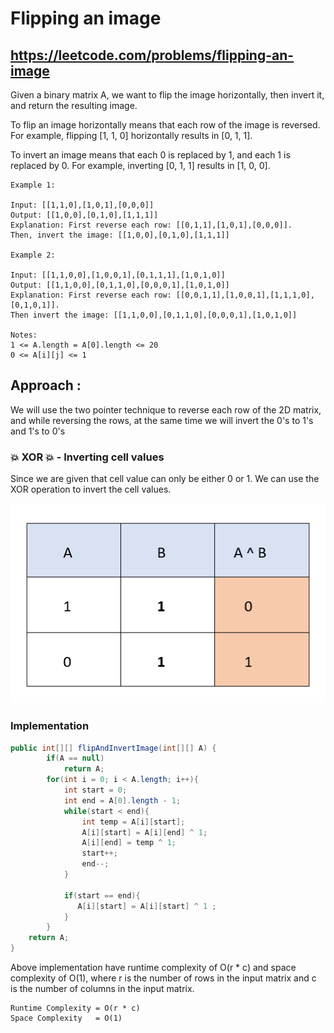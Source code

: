 # Flipping an image
## https://leetcode.com/problems/flipping-an-image

Given a binary matrix A, we want to flip the image horizontally, then invert it, and return the resulting image.

To flip an image horizontally means that each row of the image is reversed.  For example, flipping [1, 1, 0] horizontally results in [0, 1, 1].

To invert an image means that each 0 is replaced by 1, and each 1 is replaced by 0. For example, inverting [0, 1, 1] results in [1, 0, 0].

```
Example 1:

Input: [[1,1,0],[1,0,1],[0,0,0]]
Output: [[1,0,0],[0,1,0],[1,1,1]]
Explanation: First reverse each row: [[0,1,1],[1,0,1],[0,0,0]].
Then, invert the image: [[1,0,0],[0,1,0],[1,1,1]]

Example 2:

Input: [[1,1,0,0],[1,0,0,1],[0,1,1,1],[1,0,1,0]]
Output: [[1,1,0,0],[0,1,1,0],[0,0,0,1],[1,0,1,0]]
Explanation: First reverse each row: [[0,0,1,1],[1,0,0,1],[1,1,1,0],[0,1,0,1]].
Then invert the image: [[1,1,0,0],[0,1,1,0],[0,0,0,1],[1,0,1,0]]

Notes:
1 <= A.length = A[0].length <= 20
0 <= A[i][j] <= 1
```
## Approach :
We will use the two pointer technique to reverse each row of the 2D matrix, and while reversing the rows, at the same time we will invert the 0's to 1's and 1's to 0's

### 💥 XOR 💥 - Inverting cell values
Since we are given that cell value can only be either 0 or 1.
We can use the XOR operation to invert the cell values.

![XOR Operation](xor-table.PNG?raw=true "XOR Operation")


### Implementation 

```java
public int[][] flipAndInvertImage(int[][] A) {
        if(A == null)
            return A;
        for(int i = 0; i < A.length; i++){
            int start = 0;
            int end = A[0].length - 1;
            while(start < end){
                int temp = A[i][start];
                A[i][start] = A[i][end] ^ 1;
                A[i][end] = temp ^ 1;
                start++;
                end--;
            }
            
            if(start == end){
               A[i][start] = A[i][start] ^ 1 ;
            }   
        }
    return A;
}
```

Above implementation have runtime complexity of O(r * c) and space complexity of O(1), where r is the number of rows in the input matrix and c is the number of columns in the input matrix.

```
Runtime Complexity = O(r * c)
Space Complexity   = O(1)
```
